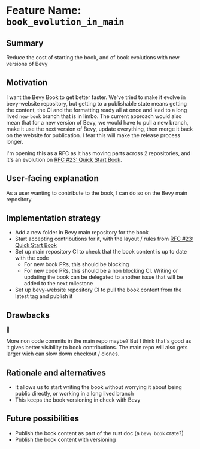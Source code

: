 # Feature Name: `book_evolution_in_main`

## Summary

Reduce the cost of starting the book, and of book evolutions with new versions of Bevy

## Motivation

I want the Bevy Book to get better faster. We've tried to make it evolve in bevy-website repository, but getting to a publishable state means getting the content, the CI and the formatting ready all at once and lead to a long lived `new-book` branch that is in limbo. The current approach would also mean that for a new version of Bevy, we would have to pull a new branch, make it use the next version of Bevy, update everything, then merge it back on the website for publication. I fear this will make the release process longer.

I'm opening this as a RFC as it has moving parts across 2 repositories, and it's an evolution on [RFC #23: Quick Start Book](https://github.com/bevyengine/rfcs/blob/main/rfcs/23-quick_start_book.md).

## User-facing explanation

As a user wanting to contribute to the book, I can do so on the Bevy main repository.

## Implementation strategy

- Add a new folder in Bevy main repository for the book
- Start accepting contributions for it, with the layout / rules from [RFC #23: Quick Start Book](https://github.com/bevyengine/rfcs/blob/main/rfcs/23-quick_start_book.md)
- Set up main repository CI to check that the book content is up to date with the code
  - For new book PRs, this should be blocking
  - For new code PRs, this should be a non blocking CI. Writing or updating the book can be delegated to another issue that will be added to the next milestone
- Set up bevy-website repository CI to pull the book content from the latest tag and publish it

## Drawbacks

🤷

More non code commits in the main repo maybe? But I think that's good as it gives better visibility to book contributions. The main repo will also gets larger wich can slow down checkout / clones.

## Rationale and alternatives

- It allows us to start writing the book without worrying it about being public directly, or working in a long lived branch
- This keeps the book versioning in check with Bevy

## Future possibilities

- Publish the book content as part of the rust doc (a `bevy_book` crate?)
- Publish the book content with versioning
